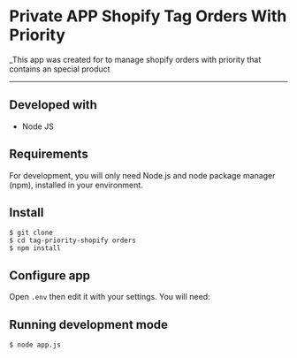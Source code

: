 # Private APP Shopify Tag Orders With Priority

_This app was created for to manage shopify orders with priority that contains an special product

---
## Developed with
- Node JS

## Requirements

For development, you will only need Node.js and node package manager (npm), installed in your environment.

## Install

    $ git clone 
    $ cd tag-priority-shopify orders
    $ npm install

## Configure app

Open `.env` then edit it with your settings. You will need:

## Running development mode

    $ node app.js
